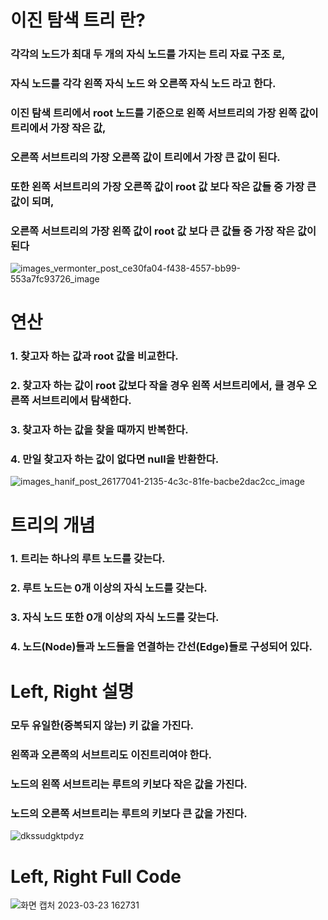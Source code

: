# 이진 탐색 트리 란?
### 각각의 노드가 최대 두 개의 자식 노드를 가지는 트리 자료 구조 로,
### 자식 노드를 각각 왼쪽 자식 노드 와 오른쪽 자식 노드 라고 한다.
### 이진 탐색 트리에서 root 노드를 기준으로 왼쪽 서브트리의 가장 왼쪽 값이 트리에서 가장 작은 값,
### 오른쪽 서브트리의 가장 오른쪽 값이 트리에서 가장 큰 값이 된다.
### 또한 왼쪽 서브트리의 가장 오른쪽 값이 root 값 보다 작은 값들 중 가장 큰 값이 되며,
### 오른쪽 서브트리의 가장 왼쪽 값이 root 값 보다 큰 값들 중 가장 작은 값이 된다

![images_vermonter_post_ce30fa04-f438-4557-bb99-553a7fc93726_image](https://user-images.githubusercontent.com/127116197/227128899-c3b78754-6fbd-47bd-8179-1967f1606dbe.png)

# 연산
### 1. 찾고자 하는 값과 root 값을 비교한다.
### 2. 찾고자 하는 값이 root 값보다 작을 경우 왼쪽 서브트리에서, 클 경우 오른쪽 서브트리에서 탐색한다.
### 3. 찾고자 하는 값을 찾을 때까지 반복한다.
### 4. 만일 찾고자 하는 값이 없다면 null을 반환한다.
![images_hanif_post_26177041-2135-4c3c-81fe-bacbe2dac2cc_image](https://user-images.githubusercontent.com/127116197/227130998-b0815217-4522-4189-925b-f29793879015.png)

# 트리의 개념
### 1. 트리는 하나의 루트 노드를 갖는다.
### 2. 루트 노드는 0개 이상의 자식 노드를 갖는다.
### 3. 자식 노드 또한 0개 이상의 자식 노드를 갖는다.
### 4. 노드(Node)들과 노드들을 연결하는 간선(Edge)들로 구성되어 있다.
# Left, Right 설명
### 모두 유일한(중복되지 않는) 키 값을 가진다.
### 왼쪽과 오른쪽의 서브트리도 이진트리여야 한다.
### 노드의 왼쪽 서브트리는 루트의 키보다 작은 값을 가진다.
### 노드의 오른쪽 서브트리는 루트의 키보다 큰 값을 가진다.
![dkssudgktpdyz](https://user-images.githubusercontent.com/127116197/227129866-675ca133-a089-48f6-9491-a6575a68f24d.png)
# Left, Right Full Code
![화면 캡처 2023-03-23 162731](https://user-images.githubusercontent.com/127116197/227132947-2e36a356-a484-4590-b776-2a7d106d2a80.png)
